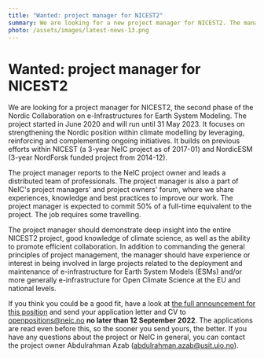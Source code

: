 ```yaml
---
title: "Wanted: project manager for NICEST2"
summary: We are looking for a new project manager for NICEST2. The manager should demonstrate deep insight into the entire NICEST2 project, good knowledge of climate science, as well as the ability to promote efficient collaboration. Deadline for applications is 12 September.
photo: /assets/images/latest-news-13.png
---
```


Wanted: project manager for NICEST2
===========================

We are looking for a project manager for NICEST2, the second phase of the Nordic Collaboration on e-Infrastructures for Earth System Modeling. The project started in June 2020 and will run until 31 May 2023. It focuses on strengthening the Nordic position within climate modelling by leveraging, reinforcing and complementing ongoing initiatives. It builds on previous efforts within NICEST (a 3-year NeIC project as of 2017-01) and NordicESM (3-year NordForsk funded project from 2014-12).

The project manager reports to the NeIC project owner and leads a distributed team of professionals. The project manager is also a part of NeIC's project managers' and project owners' forum, where we share experiences, knowledge and best practices to improve our work. The project manager is expected to commit 50% of a full-time equivalent to the project. The job requires some travelling. 

The project manager should demonstrate deep insight into the entire NICEST2 project, good knowledge of climate science, as well as the ability to promote efficient collaboration. In addition to commanding the general principles of project management, the manager should have experience or interest in being involved in large projects related to the deployment and maintenance of e-infrastructure for Earth System Models (ESMs) and/or more generally e-infrastructure for Open Climate Science at the EU and national levels.

If you think you could be a good fit, have a look at [the full announcement for this position](https://wiki.neic.no/w/ext/img_auth.php/2/25/220800-NICEST2-PM-position-announcement.pdf) and send your application letter and CV to openpositions@neic.no **no later than 12 September 2022**. The applications are read even before this, so the sooner you send yours, the better. If you have any questions about the project or NeIC in general, you can contact the project owner Abdulrahman Azab (abdulrahman.azab@usit.uio.no). 